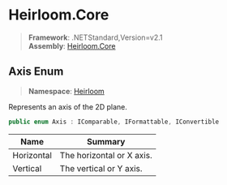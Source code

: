 # Heirloom.Core

> **Framework**: .NETStandard,Version=v2.1  
> **Assembly**: [Heirloom.Core][0]  

## Axis Enum

> **Namespace**: [Heirloom][0]  

Represents an axis of the 2D plane.

```cs
public enum Axis : IComparable, IFormattable, IConvertible
```

| Name       | Summary                   |
|------------|---------------------------|
| Horizontal | The horizontal or X axis. |
| Vertical   | The vertical or Y axis.   |

[0]: ../../Heirloom.Core.md
